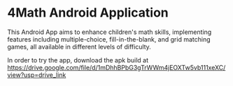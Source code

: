 # **4Math Android Application**

This Android App aims to enhance children's math skills, implementing features including multiple-choice, fill-in-the-blank, and grid matching games, all available in different levels of difficulty. 

In order to try the app, download the apk build at https://drive.google.com/file/d/1mDhhBPbG3gTrWWm4jEOXTw5vb111xeXC/view?usp=drive_link
